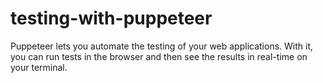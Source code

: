 # testing-with-puppeteer
Puppeteer lets you automate the testing of your web applications. With it, you can run tests in the browser and then see the results in real-time on your terminal.
